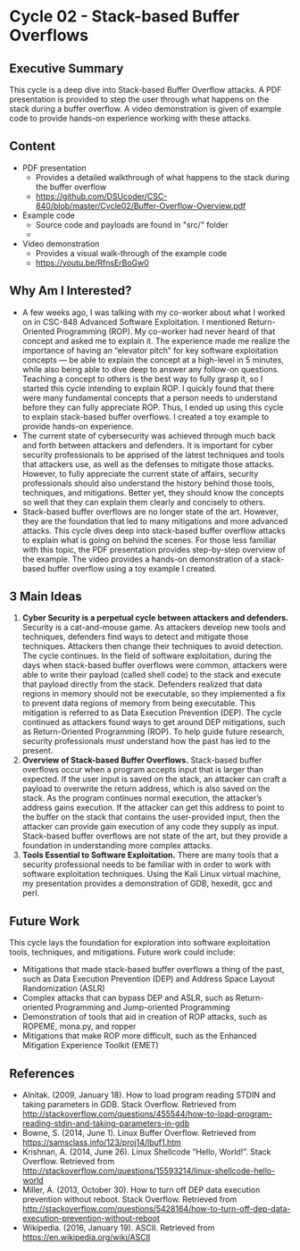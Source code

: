 # Cycle 02 - Stack-based Buffer Overflows

## Executive Summary
This cycle is a deep dive into Stack-based Buffer Overflow attacks.  A PDF presentation is provided to step the user through what happens on the stack during a buffer overflow.  A video demonstration is given of example code to provide hands-on experience working with these attacks.

## Content
* PDF presentation
  * Provides a detailed walkthrough of what happens to the stack during the buffer overflow
  * https://github.com/DSUcoder/CSC-840/blob/master/Cycle02/Buffer-Overflow-Overview.pdf
* Example code
  * Source code and payloads are found in "src/" folder
  * 
* Video demonstration
  * Provides a visual walk-through of the example code
  * https://youtu.be/RfnsErBoGw0


## Why Am I Interested?
* A few weeks ago, I was talking with my co-worker about what I worked on in CSC-848 Advanced Software Exploitation.  I mentioned Return-Oriented Programming (ROP).  My co-worker had never heard of that concept and asked me to explain it.  The experience made me realize the importance of having an “elevator pitch” for key software exploitation concepts — be able to explain the concept at a high-level in 5 minutes, while also being able to dive deep to answer any follow-on questions.  Teaching a concept to others is the best way to fully grasp it, so I started this cycle intending to explain ROP.  I quickly found that there were many fundamental concepts that a person needs to understand before they can fully appreciate ROP.  Thus, I ended up using this cycle to explain stack-based buffer overflows. I created a toy example to provide hands-on experience.
* The current state of cybersecurity was achieved through much back and forth between attackers and defenders.  It is important for cyber security professionals to be apprised of the latest techniques and tools that attackers use, as well as the defenses to mitigate those attacks.  However, to fully appreciate the current state of affairs, security professionals should also understand the history behind those tools, techniques, and mitigations.  Better yet, they should know the concepts so well that they can explain them clearly and concisely to others.
* Stack-based buffer overflows are no longer state of the art.  However, they are the foundation that led to many mitigations and more advanced attacks.  This cycle dives deep into stack-based buffer overflow attacks to explain what is going on behind the scenes.  For those less familiar with this topic, the PDF presentation provides step-by-step overview of the example.  The video provides a hands-on demonstration of a stack-based buffer overflow using a toy example I created.

## 3 Main Ideas
1. **Cyber Security is a perpetual cycle between attackers and defenders.** Security is a cat-and-mouse game.  As attackers develop new tools and techniques, defenders find ways to detect and mitigate those techniques.  Attackers then change their techniques to avoid detection.  The cycle continues.  In the field of software exploitation, during the days when stack-based buffer overflows were common, attackers were able to write their payload (called shell code) to the stack and execute that payload directly from the stack.  Defenders realized that data regions in memory should not be executable, so they implemented a fix to prevent data regions of memory from being executable.  This mitigation is referred to as Data Execution Prevention (DEP).  The cycle continued as attackers found ways to get around DEP mitigations, such as Return-Oriented Programming (ROP).  To help guide future research, security professionals must understand how the past has led to the present.
2. **Overview of Stack-based Buffer Overflows.**  Stack-based buffer overflows occur when a program accepts input that is larger than expected.  If the user input is saved on the stack, an attacker can craft a payload to overwrite the return address, which is also saved on the stack.  As the program continues normal execution, the attacker’s address gains execution.  If the attacker can get this address to point to the buffer on the stack that contains the user-provided input, then the attacker can provide gain execution of any code they supply as input.  Stack-based buffer overflows are not state of the art, but they provide a foundation in understanding more complex attacks.
3. **Tools Essential to Software Exploitation.**  There are many tools that a security professional needs to be familiar with in order to work with software exploitation techniques.  Using the Kali Linux virtual machine, my presentation provides a demonstration of GDB, hexedit, gcc and perl.  

## Future Work
This cycle lays the foundation for exploration into software exploitation tools, techniques, and mitigations.  Future work could include:
- Mitigations that made stack-based buffer overflows a thing of the past, such as Data Execution Prevention (DEP) and Address Space Layout Randomization (ASLR)
- Complex attacks that can bypass DEP and ASLR, such as Return-oriented Programming and Jump-oriented Programming
- Demonstration of tools that aid in creation of ROP attacks, such as ROPEME, mona.py, and ropper
- Mitigations that make ROP more difficult, such as the Enhanced Mitigation Experience Toolkit (EMET)

## References

* Alnitak. (2009, January 18). How to load program reading STDIN and taking parameters in GDB. Stack Overflow. Retrieved from http://stackoverflow.com/questions/455544/how-to-load-program-reading-stdin-and-taking-parameters-in-gdb
* Bowne, S. (2014, June 1). Linux Buffer Overflow. Retrieved from https://samsclass.info/123/proj14/lbuf1.htm
* Krishnan, A. (2014, June 26). Linux Shellcode “Hello, World!”. Stack Overflow.  Retrieved from http://stackoverflow.com/questions/15593214/linux-shellcode-hello-world
* Miller, A. (2013, October 30). How to turn off DEP data execution prevention without reboot. Stack Overflow. Retrieved from http://stackoverflow.com/questions/5428164/how-to-turn-off-dep-data-execution-prevention-without-reboot
* Wikipedia. (2016, January 19). ASCII.  Retrieved from https://en.wikipedia.org/wiki/ASCII
